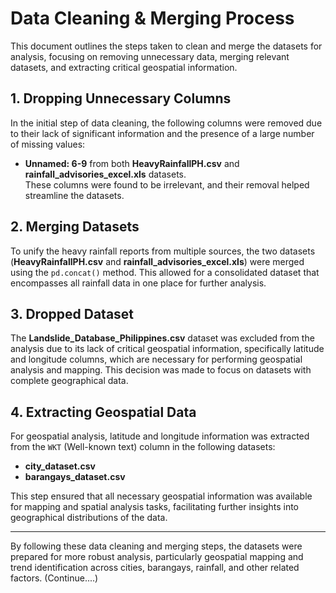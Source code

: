 # Data Cleaning & Merging Process

This document outlines the steps taken to clean and merge the datasets for analysis, focusing on removing unnecessary data, merging relevant datasets, and extracting critical geospatial information.

## 1. Dropping Unnecessary Columns

In the initial step of data cleaning, the following columns were removed due to their lack of significant information and the presence of a large number of missing values:

- **Unnamed: 6-9** from both **HeavyRainfallPH.csv** and **rainfall_advisories_excel.xls** datasets.  
  These columns were found to be irrelevant, and their removal helped streamline the datasets.

## 2. Merging Datasets

To unify the heavy rainfall reports from multiple sources, the two datasets (**HeavyRainfallPH.csv** and **rainfall_advisories_excel.xls**) were merged using the `pd.concat()` method. This allowed for a consolidated dataset that encompasses all rainfall data in one place for further analysis.

## 3. Dropped Dataset

The **Landslide_Database_Philippines.csv** dataset was excluded from the analysis due to its lack of critical geospatial information, specifically latitude and longitude columns, which are necessary for performing geospatial analysis and mapping. This decision was made to focus on datasets with complete geographical data.

## 4. Extracting Geospatial Data

For geospatial analysis, latitude and longitude information was extracted from the `WKT` (Well-known text) column in the following datasets:

- **city_dataset.csv**
- **barangays_dataset.csv**

This step ensured that all necessary geospatial information was available for mapping and spatial analysis tasks, facilitating further insights into geographical distributions of the data.

---

By following these data cleaning and merging steps, the datasets were prepared for more robust analysis, particularly geospatial mapping and trend identification across cities, barangays, rainfall, and other related factors.
(Continue....)